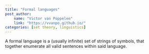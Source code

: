 ```yaml
---
title: "Formal languages"
post_author:
    name: "Victor van Poppelen"
    link: "https://vvanpo.github.io/"
categories: [set theory, linguistics]
---
```


A formal language is a (usually infinite) set of strings of symbols, that together enumerate all valid sentences within said language.

